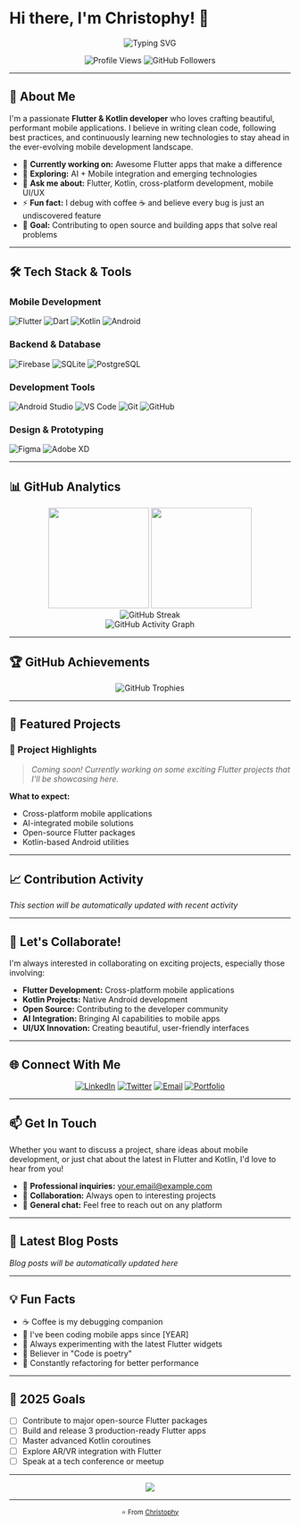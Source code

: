 # Hi there, I'm Christophy! 👋

<div align="center">
  <img src="https://readme-typing-svg.herokuapp.com/?lines=Flutter+%26+Kotlin+Developer;Mobile+App+Enthusiast;AI+%2B+Mobile+Explorer;Coffee-Driven+Debugger&font=Fira%20Code&center=true&width=380&height=50&duration=4000&pause=1000" alt="Typing SVG">
</div>

<p align="center">
  <img src="https://komarev.com/ghpvc/?username=christophybarth&label=Profile%20Views&color=0e75b6&style=flat" alt="Profile Views" />
  <img src="https://img.shields.io/github/followers/christophybarth?label=Followers&style=social" alt="GitHub Followers" />
</p>

---

## 🚀 About Me

I'm a passionate **Flutter & Kotlin developer** who loves crafting beautiful, performant mobile applications. I believe in writing clean code, following best practices, and continuously learning new technologies to stay ahead in the ever-evolving mobile development landscape.

- 🔭 **Currently working on:** Awesome Flutter apps that make a difference
- 🌱 **Exploring:** AI + Mobile integration and emerging technologies
- 💬 **Ask me about:** Flutter, Kotlin, cross-platform development, mobile UI/UX
- ⚡ **Fun fact:** I debug with coffee ☕ and believe every bug is just an undiscovered feature
- 🎯 **Goal:** Contributing to open source and building apps that solve real problems

---

## 🛠️ Tech Stack & Tools

### **Mobile Development**
![Flutter](https://img.shields.io/badge/Flutter-02569B?style=for-the-badge&logo=flutter&logoColor=white)
![Dart](https://img.shields.io/badge/Dart-0175C2?style=for-the-badge&logo=dart&logoColor=white)
![Kotlin](https://img.shields.io/badge/Kotlin-0095D5?style=for-the-badge&logo=kotlin&logoColor=white)
![Android](https://img.shields.io/badge/Android-3DDC84?style=for-the-badge&logo=android&logoColor=white)

### **Backend & Database**
![Firebase](https://img.shields.io/badge/Firebase-039BE5?style=for-the-badge&logo=Firebase&logoColor=white)
![SQLite](https://img.shields.io/badge/sqlite-%2307405e.svg?style=for-the-badge&logo=sqlite&logoColor=white)
![PostgreSQL](https://img.shields.io/badge/postgresql-%23316192.svg?style=for-the-badge&logo=postgresql&logoColor=white)

### **Development Tools**
![Android Studio](https://img.shields.io/badge/Android%20Studio-3DDC84.svg?style=for-the-badge&logo=android-studio&logoColor=white)
![VS Code](https://img.shields.io/badge/Visual%20Studio%20Code-0078d7.svg?style=for-the-badge&logo=visual-studio-code&logoColor=white)
![Git](https://img.shields.io/badge/git-%23F05033.svg?style=for-the-badge&logo=git&logoColor=white)
![GitHub](https://img.shields.io/badge/github-%23121011.svg?style=for-the-badge&logo=github&logoColor=white)

### **Design & Prototyping**
![Figma](https://img.shields.io/badge/figma-%23F24E1E.svg?style=for-the-badge&logo=figma&logoColor=white)
![Adobe XD](https://img.shields.io/badge/Adobe%20XD-470137?style=for-the-badge&logo=Adobe%20XD&logoColor=#FF61F6)

---

## 📊 GitHub Analytics

<div align="center">
  <img height="180em" src="https://github-readme-stats.vercel.app/api?username=christophybarth&show_icons=true&theme=tokyonight&include_all_commits=true&count_private=true"/>
  <img height="180em" src="https://github-readme-stats.vercel.app/api/top-langs/?username=christophybarth&layout=compact&theme=tokyonight&langs_count=8"/>
</div>

<div align="center">
  <img src="https://github-readme-streak-stats.herokuapp.com/?user=christophybarth&theme=tokyonight" alt="GitHub Streak" />
</div>

<div align="center">
  <img src="https://github-readme-activity-graph.vercel.app/graph?username=christophybarth&theme=tokyo-night&bg_color=1a1b27&color=a9b1d6&line=f7768e&point=73daca&area=true&hide_border=true" alt="GitHub Activity Graph" />
</div>

---

## 🏆 GitHub Achievements

<div align="center">
  <img src="https://github-profile-trophy.vercel.app/?username=christophybarth&theme=tokyonight&no-frame=true&no-bg=true&row=1&column=7" alt="GitHub Trophies" />
</div>

---

## 💼 Featured Projects

### 🚀 Project Highlights
> *Coming soon! Currently working on some exciting Flutter projects that I'll be showcasing here.*

**What to expect:**
- Cross-platform mobile applications
- AI-integrated mobile solutions
- Open-source Flutter packages
- Kotlin-based Android utilities

---

## 📈 Contribution Activity

<!--START_SECTION:activity-->
*This section will be automatically updated with recent activity*
<!--END_SECTION:activity-->

---

## 🤝 Let's Collaborate!

I'm always interested in collaborating on exciting projects, especially those involving:

- **Flutter Development:** Cross-platform mobile applications
- **Kotlin Projects:** Native Android development
- **Open Source:** Contributing to the developer community
- **AI Integration:** Bringing AI capabilities to mobile apps
- **UI/UX Innovation:** Creating beautiful, user-friendly interfaces

---

## 🌐 Connect With Me

<div align="center">
  
[![LinkedIn](https://img.shields.io/badge/LinkedIn-0077B5?style=for-the-badge&logo=linkedin&logoColor=white)](https://linkedin.com/in/YOUR_LINK)
[![Twitter](https://img.shields.io/badge/Twitter-1DA1F2?style=for-the-badge&logo=twitter&logoColor=white)](https://twitter.com/YOUR_HANDLE)
[![Email](https://img.shields.io/badge/Email-D14836?style=for-the-badge&logo=gmail&logoColor=white)](mailto:your.email@example.com)
[![Portfolio](https://img.shields.io/badge/Portfolio-FF5722?style=for-the-badge&logo=todoist&logoColor=white)](https://your-portfolio.com)

</div>

---

## 📫 Get In Touch

Whether you want to discuss a project, share ideas about mobile development, or just chat about the latest in Flutter and Kotlin, I'd love to hear from you!

- 💼 **Professional inquiries:** [your.email@example.com](mailto:your.email@example.com)
- 🤝 **Collaboration:** Always open to interesting projects
- 💬 **General chat:** Feel free to reach out on any platform

---

## 📝 Latest Blog Posts
<!-- BLOG-POST-LIST:START -->
*Blog posts will be automatically updated here*
<!-- BLOG-POST-LIST:END -->

---

## 💡 Fun Facts

- ☕ Coffee is my debugging companion
- 📱 I've been coding mobile apps since [YEAR]
- 🎯 Always experimenting with the latest Flutter widgets
- 🌟 Believer in "Code is poetry"
- 🔄 Constantly refactoring for better performance

---

## 🎯 2025 Goals

- [ ] Contribute to major open-source Flutter packages
- [ ] Build and release 3 production-ready Flutter apps
- [ ] Master advanced Kotlin coroutines
- [ ] Explore AR/VR integration with Flutter
- [ ] Speak at a tech conference or meetup

---

<div align="center">
  <img src="https://capsule-render.vercel.app/api?type=waving&color=gradient&height=100&section=footer&text=Thanks%20for%20visiting!&fontSize=16&fontAlignY=65&desc=Let's%20build%20something%20amazing%20together&descAlignY=51&descAlign=center" />
</div>

---

<div align="center">
  <sub>⭐️ From <a href="https://github.com/christophybarth">Christophy</a></sub>
</div>
